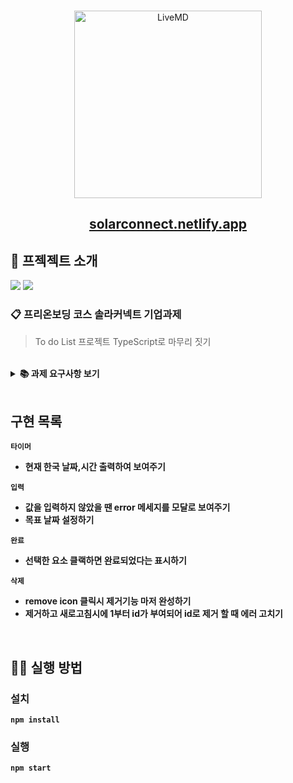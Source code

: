 <br />
<p align='middle'>
  <a href='https://www.solarconnect.kr/'>
    <img src='https://www.solarconnect.kr/assets/img/common/sc-logo.svg' width="300px;" alt="LiveMD" />
  </a>
</p>
<h2 align='middle'><a href=''>solarconnect.netlify.app</a></h2>

## 📌 프젝젝트 소개

<p>
<img src="https://img.shields.io/github/languages/top/UlongChaS2/wanted_solarConnect?color=yellow&logo=Javascript"> </img>
<img src="https://img.shields.io/github/repo-size/UlongChaS2/wanted_solarConnect?color=%23&logo=Github"> </img>

</p>

### 📋 프리온보딩 코스 솔라커넥트 기업과제

> To do List 프로젝트 TypeScript로 마무리 짓기

<br/>

<details>
    <summary><STRONG>
    📚 과제 요구사항 보기
    <STRONG></summary>

**1. 완성하기**

- Todo List 화면에 현재 시간을 표시합니다.
- Todo 항목에 완료 버튼을 누르면 Todo가 완료될 수 있도록 완성합니다.

**2. 기능 추가하기**

- Todo 항목에 완료 목표일을 기입합니다.
- 입력 항목 근처에 목표일을 입력 받을 수 있게 UX를 구성합니다.
- 완료 목표일은 Todo 항목에서 볼 수 있어야 합니다.
- 날짜 표기법, 디자인의 요소는 작성자의 편의에 맞게 구현 가능합니다.

**3. 예외 추가하기**

- 예외가 발생할 만한 부분에 Modal을 띄워 예외를 표시합니다.

**4. 버그 수정하기**

- 버그를 발견하고, 이를 수정합니다.
</details>

<br/>

## 구현 목록

`타이머`

- 현재 한국 날짜,시간 출력하여 보여주기

`입력`

- 값을 입력하지 않았을 땐 error 메세지를 모달로 보여주기
- 목표 날짜 설정하기

`완료`

- 선택한 요소 클랙하면 완료되었다는 표시하기

`삭제`

- remove icon 클릭시 제거기능 마저 완성하기
- 제거하고 새로고침시에 1부터 id가 부여되어 id로 제거 할 때 에러 고치기

<br/>

## 👨‍💻 실행 방법

### 설치

`npm install`

### 실행

`npm start`
